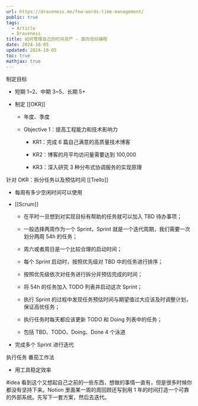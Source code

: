 ```yaml
---
url: https://draveness.me/few-words-time-management/
public: true
tags:
  - Article
  - Draveness
title: 如何管理自己的时间资产 - 面向信仰编程
date: 2024-10-05
updated: 2024-10-05
toc: true
mathjax: true
---
```


制定目标

  + 短期 1~2、中期 3~5、长期 5+

  + 制定 [[OKR]]

    + 年度、季度

    + Objective 1：提高工程能力和技术影响力

      + KR1：完成 6 篇自己满意的高质量技术博客

      + KR2：博客的月平均访问量需要达到 100,000

      + KR3：深入研究 3 种分布式协调服务的实现原理

针对 OKR：拆分任务以及预估时间  [[Trello]]

  + 每周有多少空闲时间可以使用

  + [[Scrum]]

    + 在平时一旦想到对实现目标有帮助的任务就可以加入 TBD 待办事项；

    + 一般选择两周作为一个 Sprint，Sprint 就是一个迭代周期，我们需要一次划分两周 54h 的任务；

    + 周六或者周日是一个比较合理的启动时间；

    + 每个 Sprint 启动时，按照优先级对 TBD 中的任务进行排序；

    + 按照优先级依次对任务进行拆分并预估完成的时间；

    + 将 54h 的任务加入 TODO 列表并启动这次 Sprint；

    + 执行 Sprint 的过程中发现任务预估时间与期望值过大应该及时调整计划，保证高优任务；

    + 执行任务时每天都应该更新 TODO 和 Doing 列表中的任务；

    + 包括 TBD、TODO、Doing、Done 4 个泳道

  + 完成多个 Sprint 进行迭代

执行任务 番茄工作法

  + 用工具稳定效率

#idea 看到这个又想起自己之前的一些东西，想做的事情一直有，但是很多时候你都没有坚持下来。Notion 里面某一周的周回顾还写到用 1 年的时间打造一个可靠的外部系统。先写下一套方案，然后去迭代。
